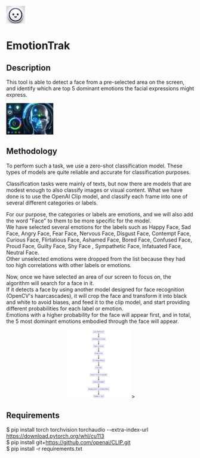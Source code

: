 <p>
  <img src="1.png" width="10%" height="auto">
</p>

# EmotionTrak


## Description
This tool is able to detect a face from a pre-selected area on the screen, and identify which are top 5 dominant emotions the facial expressions might express.

<p>
  <img src="2.png" width="25%" height="auto">
</p>


## Methodology
To perform such a task, we use a zero-shot classification model. These types of models are quite reliable and accurate for classification purposes.   
     
Classification tasks were mainly of texts, but now there are models that are modest enough to also classify images or visual content. What we have done is to use the OpenAI Clip model, and classify each frame into one of several different categories or labels.   
     
For our purpose, the categories or labels are emotions, and we will also add the word "Face" to them to be more specific for the model.   
We have selected several emotions for the labels such as Happy Face, Sad Face, Angry Face, Fear Face, Nervous Face, Disgust Face, Contempt Face, Curious Face, Flirtatious Face, Ashamed Face, Bored Face, Confused Face, Proud Face, Guilty Face, Shy Face , Sympathetic Face, Infatuated Face, Neutral Face.    
Other unselected emotions were dropped from the list because they had too high correlations with other labels or emotions.   
    
Now, once we have selected an area of our screen to focus on, the algorithm will search for a face in it.    
If it detects a face by using another model designed for face recognition (OpenCV's haarcascades), it will crop the face and transform it into black and white to avoid biases, and feed it to the clip model, and start providing different probabilities for each label or emotion.   
Emotions with a higher probability for the face will appear first, and in total, the 5 most dominant emotions embodied through the face will appear.   

<p align="center">
  <img src="diagram.png" width="35%" height="auto">>
</p>

## Requirements
$ pip install torch torchvision torchaudio --extra-index-url https://download.pytorch.org/whl/cu113   
$ pip install git+https://github.com/openai/CLIP.git   
$ pip install -r requirements.txt   

